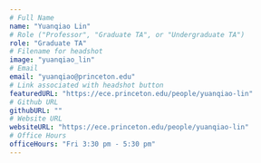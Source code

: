 ```yaml
---
# Full Name
name: "Yuanqiao Lin"
# Role ("Professor", "Graduate TA", or "Undergraduate TA")
role: "Graduate TA"
# Filename for headshot
image: "yuanqiao_lin"
# Email
email: "yuanqiao@princeton.edu"
# Link associated with headshot button
featuredURL: "https://ece.princeton.edu/people/yuanqiao-lin"
# Github URL
githubURL: ""
# Website URL
websiteURL: "https://ece.princeton.edu/people/yuanqiao-lin"
# Office Hours
officeHours: "Fri 3:30 pm - 5:30 pm"
---
```

